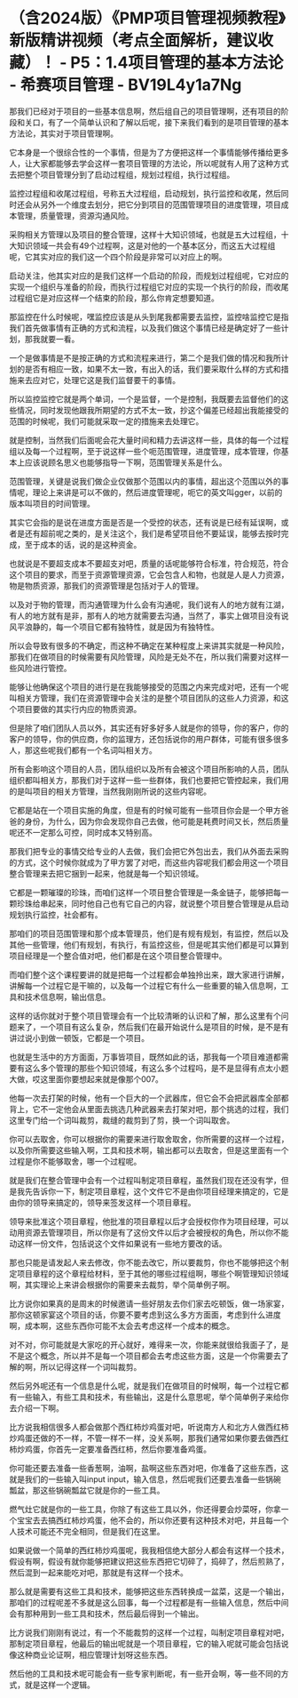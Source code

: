 # （含2024版）《PMP项目管理视频教程》新版精讲视频（考点全面解析，建议收藏）！ - P5：1.4项目管理的基本方法论 - 希赛项目管理 - BV19L4y1a7Ng

那我们已经对于项目的一些基本信息啊，然后组自己的项目管理啊，还有项目的阶段和关口，有了一个简单认识和了解以后呢，接下来我们看到的是项目管理的基本方法论，其实对于项目管理啊。

它本身是一个很综合性的一个事情，但是为了方便把这样一个事情能够传播给更多人，让大家都能够去学会这样一套项目管理的方法论，所以呢就有人用了这种方式去把整个项目管理分到了启动过程组，规划过程组，执行过程组。

监控过程组和收尾过程组，号称五大过程组，启动规划，执行监控和收尾，然后同时还会从另外一个维度去划分，把它分到项目的范围管理项目的进度管理，项目成本管理，质量管理，资源沟通风险。

采购相关方管理以及项目的整合管理，这样十大知识领域，也就是五大过程组，十大知识领域一共会有49个过程啊，这是对他的一个基本区分，而这五大过程组呢，它其实对应的我们这一个四个阶段是非常可以对应上的啊。

启动关注，他其实对应的是我们这样一个启动的阶段，而规划过程组呢，它对应的实现一个组织与准备的阶段，而执行过程组它对应的实现一个执行的阶段，而收尾过程组它是对应这样一个结束的阶段，那么你肯定想要知道。

那监控在什么时候呢，嘿监控应该是从头到尾我都需要去监控，监控啥监控它是指我们首先做事情有正确的方式和流程，以及我们做这个事情已经是确定好了一些计划，那我就要一看。

一个是做事情是不是按正确的方式和流程来进行，第二个是我们做的情况和我所计划的是否有相应一致，如果不太一致，有出入的话，我们要采取什么样的方式和措施来去应对它，处理它这是我们监督要干的事情。

所以监控监控它就是两个单词，一个是监督，一个是控制，我既要去监督他们的这些情况，同时发现他跟我所期望的方式不太一致，抄这个偏差已经超出我能接受的范围的时候呢，我们可能就采取一定的措施来去处理它。

就是控制，当然我们后面呢会花大量时间和精力去讲这样一些，具体的每一个过程组以及每一个过程啊，至于说这样一些个呃范围管理，进度管理，成本管理，你基本上应该说顾名思义也能够指导一下啊，范围管理关系是什么。

范围管理，关键是说我们做企业仅做那个范围以内的事情，超出这个范围以外的事情呢，理论上来讲是可以不做的，然后进度管理呢，呃它的英文叫gger，以前的版本叫项目的时间管理。

其实它会指的是说在进度方面是否是一个受控的状态，还有说是已经有延误啊，或者是还有超前呢之类的，是关注这个，我们是希望项目他不要延误，能够去按时完成，至于成本的话，说的是这种资金。

也就说是不要超支成本不要超支对吧，质量的话呢能够符合标准，符合规范，符合这个项目的要求，而至于资源管理资源，它会包含人和物，也就是人是人力资源，物是物质资源，那我们的资源管理是包括对于人的管理。

以及对于物的管理，而沟通管理为什么会有沟通呢，我们说有人的地方就有江湖，有人的地方就有是非，那有人的地方就需要去沟通，当然了，事实上做项目没有说风平浪静的，每一个项目它都有独特性，就是因为有独特性。

所以会导致有很多的不确定，而这种不确定在某种程度上来讲其实就是一种风险，那我们在做项目的时候需要有风险管理，风险是无处不在，所以我们需要对这样一些风险进行管控。

能够让他确保这个项目的进行是在我能够接受的范围之内来完成对吧，还有一个呢叫相关方管理，我们在资源管理中会关注的是整个项目团队的这些人力资源，和这个项目要做的其实行内应的物质资源。

但是除了咱们团队人员以外，其实还有好多好多人就是你的领导，你的客户，你的客户的领导，你的供应商，你的监理方，还包括说你的用户群体，可能有很多很多人，那这些呢我们都有一个名词叫相关方。

所有会影响这个项目的人员，团队组织以及所有会被这个项目所影响的人员，团队组织都叫相关方，那我们对于这样一些一些群体，我们也要把它管控起来，我们用的是叫项目的相关方管理，当然我刚刚所说的这些内容呢。

它都是站在一个项目实施的角度，但是有的时候可能有一些项目你会是一个甲方爸爸的身份，为什么，因为你会发现你自己去做，他可能是耗费时间又长，然后质量呢还不一定那么可控，同时成本又特别高。

那我们把专业的事情交给专业的人去做，我们会把它外包出去，我们从外面去采购的方式，这个时候你就成为了甲方罢了对吧，而这些内容呢我们都会用这一个项目整合管理来去把它捆到一起来，他就是每一个知识领域。

它都是一颗璀璨的珍珠，而咱们这样一个项目整合管理是一条金链子，能够把每一颗珍珠给串起来，同时他自己也有它自己的内容，就说整个项目整合管理是从启动规划执行监控，社会都有。

那咱们的项目范围管理和那个成本管理员，他们是有规有规划，有监控，然后以及其他一些管理，他们有规划，有执行，有监控这些，但是呢其实他们都是可以算到项目经理是一个整合值对吧，他们都是在这个项目整合管理中。

而咱们整个这个课程要讲的就是把每一个过程都会单独拎出来，跟大家进行讲解，讲解每一个过程它是干嘛的，以及每一个过程它有什么一些重要的输入信息啊，工具和技术信息啊，输出信息。

这样的话你就对于整个项目管理会有一个比较清晰的认识和了解，那么这里有个问题来了，一个项目有这么复杂，然后我们在最开始说什么是项目的时候，是不是有讲过说小到做一顿饭，它都是一个项目。

也就是生活中的方方面面，万事皆项目，既然如此的话，那我每一个项目难道都需要有这么多个管理的那些个知识领域，有这么多个过程吗，是不是显得有点太小题大做，哎这里面你要想起来就是像那个007。

他每一次去打架的时候，他有一个巨大的一个武器库，但它会不会把武器库全部都背上，它不一定他会从里面去挑选几种武器来去打架对吧，那个挑选的过程，我们这里专门给一个词叫裁剪，裁缝的裁剪到了剪，换一个词叫取舍。

你可以去取舍，你可以根据你的需要来进行取舍取舍，你所需要的这样一个过程，以及你所需要这些输入啊，工具和技术啊，输出都可以去取舍，但是这里面有一个过程是你不能够取舍，哪一个过程呢。

就是我们在整合管理中会有一个过程叫制定项目章程，虽然我们现在还没有学，但是我先告诉你一下，制定项目章程，这个文件它不是由你项目经理来搞定的，它是由你的领导来搞定的，领导来签发这样一个项目章程。

领导来批准这个项目章程，他批准的项目章程以后才会授权你作为项目经理，可以动用资源去管理项目，所以你是有了这份文件以后才会被授权的角色，所以你不能动这样一份文件，包括说这个文件如果说有一些地方要改的话。

那也只能是请发起人来去修改，你不能去改它，所以要裁剪，你也不能够把这个制定项目章程的这个章程给材料，至于其他的哪些过程组啊，哪些个啊管理知识领域啊，其实理论上来讲会根据你的需要来去裁剪，举个简单例子啊。

比方说你如果真的是周末的时候邀请一些好朋友去你们家去吃顿饭，做一场家宴，那你这顿家宴这个项目的话，你要不要考虑到这么多方方面面，考虑到什么进度啊，成本啊，这些东西你可能不太会去考虑这样一个成本的概念。

对不对，你可能就是大家吃的开心就好，难得来一次，你能来就很给我面子了，是不是这个概念，所以并不是每一个项目都会去考虑这些方面，这是一个你需要去了解的啊，所以记得这样一个词叫裁剪。

然后另外呢还有一个信息是什么呢，就是我们在做项目的时候啊，每一个过程它都有一些输入，有些工具和技术，有些输出，这是什么意思呢，举个简单例子来给你去介绍一下啊。

比方说我相信很多人都会做那个西红柿炒鸡蛋对吧，听说南方人和北方人做西红柿炒鸡蛋还做的不一样，不管一样不一样，没关系啊，那我们通常如果你要去做西红柿炒鸡蛋，你首先一定要准备西红柿，然后你要准备鸡蛋。

你可能还要去准备一些香葱啊，油啊，盐啊这些东西对吧，你准备了这些东西，这就是我们的一些输入叫input input，输入信息，然后呢我们还要去准备一些锅碗瓢盆，那这些锅碗瓢盆它就是你的一些工具。

燃气灶它就是你的一些工具，你除了有这些工具以外，你还得要会炒菜呀，你拿一个宝宝去去搞西红柿炒鸡蛋，他不会的，所以你还要有这种技术对吧，并且每一个人技术可能还不完全相同，但是我们在这里。

如果说做一个简单的西红柿炒鸡蛋呢，我我相信绝大部分人都会有这样一个技术，假设有啊，假设有就你能够把建议把这些东西把它切碎了，捣碎了，然后煎熟了，然后混到一起来能吃对吧，那就是有这样一个技术。

那么就是需要有这些工具和技术，能够把这些东西转换成一盆菜，这是一个输出，那咱们的过程呢差不多就是这么回事，每一个过程都是有一些输入信息，然后中间会有那种用到一些工具和技术，然后最后得到一个输出。

比方说我们刚刚有说过，有一个不能裁剪的这样一个过程，叫制定项目章程对吧，那制定项目章程，他最后的输出呢就是一个项目章程，它的输入呢就可能会包括说像这种商业论证啊，相应管理计划呀这些东西。

然后他的工具和技术呢可能会有一些专家判断呢，有一些开会啊，等一些不同的方式，就是这样一个逻辑。